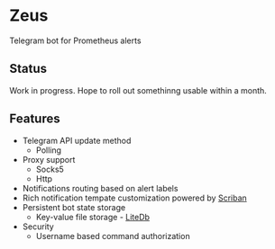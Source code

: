 # Zeus
Telegram bot for Prometheus alerts

## Status
Work in progress. Hope to roll out somethinng usable within a month. 

## Features
* Telegram API update method
  * Polling
* Proxy support
  * Socks5
  * Http
* Notifications routing based on alert labels
* Rich notification tempate customization powered by [Scriban](https://github.com/lunet-io/scriban)
* Persistent bot state storage 
  * Key-value file storage - [LiteDb](https://www.litedb.org/)
* Security 
  * Username based command authorization
